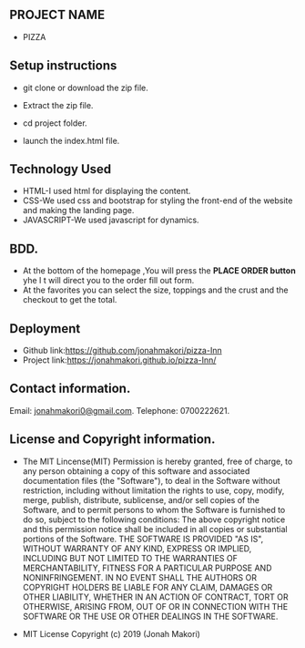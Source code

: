 ## PROJECT NAME
- PIZZA
## Setup instructions
- git clone or download the zip file.

- Extract the zip file.

- cd project folder.

- launch the index.html file.

## Technology Used
- HTML-I used html for displaying the content.
- CSS-We used css and bootstrap for styling the front-end of the website and making the landing page.
- JAVASCRIPT-We used javascript for dynamics.
## BDD.
- At the bottom of the homepage ,You will press the <b>PLACE ORDER button</b> yhe I t will direct you to the order fill out form.
- At the favorites you can select the size, toppings and the crust and the checkout to get the total.
## Deployment
- Github link:https://github.com/jonahmakori/pizza-Inn
- Project link:https://jonahmakori.github.io/pizza-Inn/

## Contact information.
Email: jonahmakori0@gmail.com.
Telephone: 0700222621.


## License and Copyright information.
- The MIT Lincense(MIT) Permission is hereby granted, free of charge, to any person obtaining a copy of this software and associated documentation files (the "Software"), to deal in the Software without restriction, including without limitation the rights to use, copy, modify, merge, publish, distribute, sublicense, and/or sell copies of the Software, and to permit persons to whom the Software is furnished to do so, subject to the following conditions: The above copyright notice and this permission notice shall be included in all copies or substantial portions of the Software. THE SOFTWARE IS PROVIDED "AS IS", WITHOUT WARRANTY OF ANY KIND, EXPRESS OR IMPLIED, INCLUDING BUT NOT LIMITED TO THE WARRANTIES OF MERCHANTABILITY, FITNESS FOR A PARTICULAR PURPOSE AND NONINFRINGEMENT. IN NO EVENT SHALL THE AUTHORS OR COPYRIGHT HOLDERS BE LIABLE FOR ANY CLAIM, DAMAGES OR OTHER LIABILITY, WHETHER IN AN ACTION OF CONTRACT, TORT OR OTHERWISE, ARISING FROM, OUT OF OR IN CONNECTION WITH THE SOFTWARE OR THE USE OR OTHER DEALINGS IN THE SOFTWARE.

- MIT License Copyright (c) 2019 (Jonah Makori)

